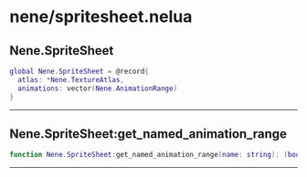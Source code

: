 # nene/spritesheet.nelua
## Nene.SpriteSheet
```lua
global Nene.SpriteSheet = @record{
  atlas: *Nene.TextureAtlas,
  animations: vector(Nene.AnimationRange)
}
```


---

## Nene.SpriteSheet:get_named_animation_range
```lua
function Nene.SpriteSheet:get_named_animation_range(name: string): (boolean, Nene.AnimationRange)
```


---
